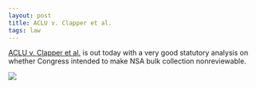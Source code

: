 ```yaml
--- 
layout: post
title: ACLU v. Clapper et al.
tags: law
---
```

[ACLU v. Clapper et al.] is out today with a very good statutory analysis on whether Congress intended to make NSA bulk collection nonreviewable.

 ![](https://careaga.s3.amazonaws.com/2015-05-07-NSA.png)

[ACLU v. Clapper et al.]: http://bit.ly/1F1hr8X
